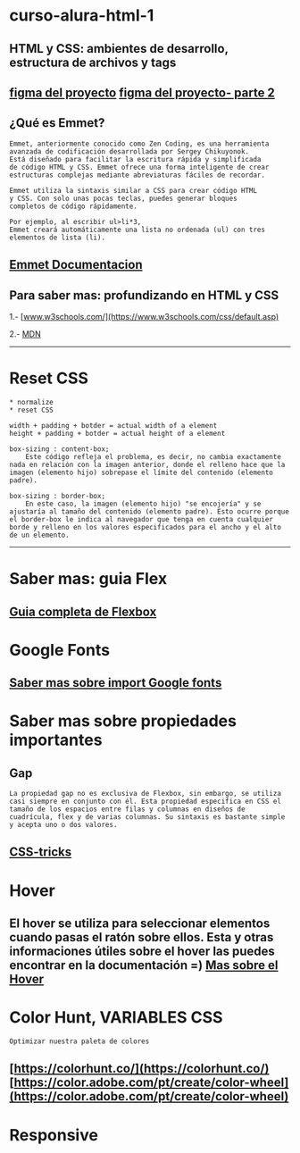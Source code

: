 # curso-alura-html-1

## HTML y CSS: ambientes de desarrollo, estructura de archivos y tags


[figma del proyecto](https://www.figma.com/design/D464FfN417KSWJHIUVpMnX/Portafolio---Curso?node-id=1-11&t=63DLdGLQvZde0SEM-0)
[figma del proyecto- parte 2](https://www.figma.com/design/aZDoYMn8lnME4tc6130S7w/Portafolio---Curso-3-(Copy)?node-id=42-5&t=Ag53xOaBKoRpD6NE-0)
---
## ¿Qué es Emmet?

    Emmet, anteriormente conocido como Zen Coding, es una herramienta
    avanzada de codificación desarrollada por Sergey Chikuyonok. 
    Está diseñado para facilitar la escritura rápida y simplificada 
    de código HTML y CSS. Emmet ofrece una forma inteligente de crear 
    estructuras complejas mediante abreviaturas fáciles de recordar.

    Emmet utiliza la sintaxis similar a CSS para crear código HTML
    y CSS. Con solo unas pocas teclas, puedes generar bloques 
    completos de código rápidamente. 
    
    Por ejemplo, al escribir ul>li*3, 
    Emmet creará automáticamente una lista no ordenada (ul) con tres elementos de lista (li).

[Emmet Documentacion](https://docs.emmet.io/)
---
## Para saber mas: profundizando en HTML y CSS 

1.- [www.w3schools.com/](https://www.w3schools.com/css/default.asp)

2.- [MDN](https://developer.mozilla.org/es/docs/Web/CSS)

---
# Reset CSS
    * normalize
    * reset CSS

    width + padding + botder = actual width of a element
    height + padding + botder = actual height of a element

    box-sizing : content-box;
        Este código refleja el problema, es decir, no cambia exactamente nada en relación con la imagen anterior, donde el relleno hace que la imagen (elemento hijo) sobrepase el límite del contenido (elemento padre).

    box-sizing : border-box;
        En este caso, la imagen (elemento hijo) "se encojería" y se ajustaría al tamaño del contenido (elemento padre). Esto ocurre porque el border-box le indica al navegador que tenga en cuenta cualquier borde y relleno en los valores especificados para el ancho y el alto de un elemento.
---
# Saber mas: guia Flex

[Guia completa de Flexbox](https://css-tricks.com/snippets/css/a-guide-to-flexbox/)
---
# Google Fonts

[Saber mas sobre import Google fonts](https://developers.google.com/fonts/docs/getting_started?hl=es-419)
---
# Saber mas sobre propiedades importantes

## Gap
    
    La propiedad gap no es exclusiva de Flexbox, sin embargo, se utiliza casi siempre en conjunto con él. Esta propiedad especifica en CSS el tamaño de los espacios entre filas y columnas en diseños de cuadrícula, flex y de varias columnas. Su sintaxis es bastante simple y acepta uno o dos valores.

[CSS-tricks](https://css-tricks.com/)
---
# Hover

El hover se utiliza para seleccionar elementos cuando pasas el ratón sobre ellos. Esta y otras informaciones útiles sobre el hover las puedes encontrar en la documentación =)
[Mas sobre el Hover](https://www.w3schools.com/CSSref/sel_hover.php)
---
# Color Hunt,  VARIABLES CSS

    Optimizar nuestra paleta de colores

[https://colorhunt.co/](https://colorhunt.co/)
[https://color.adobe.com/pt/create/color-wheel](https://color.adobe.com/pt/create/color-wheel)
---
# Responsive